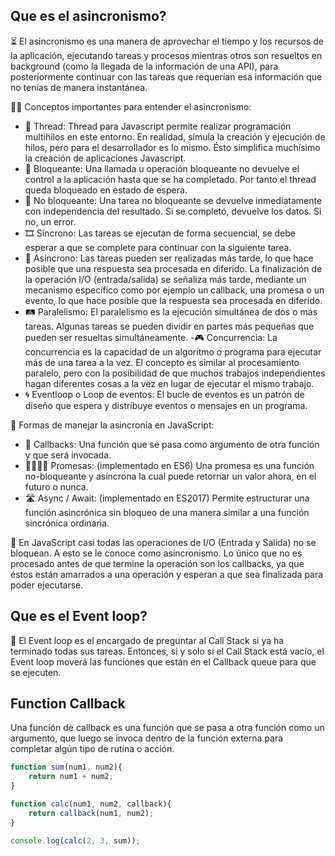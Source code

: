## Que es el asincronismo?
⏳ El asincronismo es una manera de aprovechar el tiempo y los recursos de la aplicación, ejecutando tareas y procesos mientras otros son resueltos en background (como la llegada de la información de una API), para posteriormente continuar con las tareas que requerían esa información que no tenías de manera instantánea.

✍🏾 Conceptos importantes para entender el asincronismo:

 - 🧵 Thread: Thread para Javascript permite realizar programación multihilos en este entorno. En realidad, simula la creación y ejecución de hilos, pero para el desarrollador es lo mismo. Ésto simplifica muchísimo la creación de aplicaciones Javascript.
 - 🚫 Bloqueante: Una llamada u operación bloqueante no devuelve el control a la aplicación hasta que se ha completado. Por tanto el thread queda bloqueado en estado de espera.
 - 🚿 No bloqueante: Una tarea no bloqueante se devuelve inmediatamente con independencia del resultado. Si se completó, devuelve los datos. Si no, un error.
 - 🎞️ Síncrono: Las tareas se ejecutan de forma secuencial, se debe esperar a que se complete para continuar con la siguiente tarea.
 - 🚦 Asíncrono: Las tareas pueden ser realizadas más tarde, lo que hace posible que una respuesta sea procesada en diferido. La finalización de la operación I/O (entrada/salida) se señaliza más tarde, mediante un mecanismo específico como por ejemplo un callback, una promesa o un evento, lo que hace posible que la respuesta sea procesada en diferido.
 - 🛤️ Paralelismo: El paralelismo es la ejecución simultánea de dos o más tareas. Algunas tareas se pueden dividir en partes más pequeñas que pueden ser resueltas simultáneamente.
 -🎮 Concurrencia: La concurrencia es la capacidad de un algoritmo o programa para ejecutar más de una tarea a la vez. El concepto es similar al procesamiento paralelo, pero con la posibilidad de que muchos trabajos independientes hagan diferentes cosas a la vez en lugar de ejecutar el mismo trabajo.
 - 🌀 Eventloop o Loop de eventos: El bucle de eventos es un patrón de diseño que espera y distribuye eventos o mensajes en un programa.

📝 Formas de manejar la asincronía en JavaScript:

 - 📩 Callbacks: Una función que se pasa como argumento de otra función y que será invocada.
 - 🫱🏼‍🫲🏾 Promesas: (implementado en ES6) Una promesa es una función no-bloqueante y asíncrona la cual puede retornar un valor ahora, en el futuro o nunca. 
 - 🛣️ Async / Await: (implementado en ES2017) Permite estructurar una función asincrónica sin bloqueo de una manera similar a una función sincrónica ordinaria.

📌 En JavaScript casi todas las operaciones de I/O (Entrada y Salida) no se bloquean. A esto se le conoce como asíncronismo. Lo único que no es procesado antes de que termine la operación son los callbacks, ya que éstos están amarrados a una operación y esperan a que sea finalizada para poder ejecutarse.

## Que es el Event loop?

💬 El Event loop es el encargado de preguntar al Call Stack si ya ha terminado todas sus tareas. Entonces, si y solo si el Call Stack está vacío, el Event loop moverá las funciones que están en el Callback queue para que se ejecuten.

## Function Callback
Una función de callback es una función que se pasa a otra función como un argumento, que luego se invoca dentro de la función externa para completar algún tipo de rutina o acción.

```js
function sum(num1, num2){
    return num1 + num2;
}

function calc(num1, num2, callback){
    return callback(num1, num2);
}

console.log(calc(2, 3, sum));
```